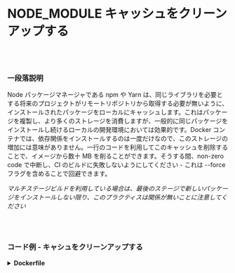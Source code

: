 # NODE_MODULE キャッシュをクリーンアップする

<br/><br/>

### 一段落説明

Node パッケージマネージャである npm や Yarn は、同じライブラリを必要とする将来のプロジェクトがリモートリポジトリから取得する必要が無いように、インストールされたパッケージをローカルにキャッシュします。これはパッケージを複製し、より多くのストレージを消費しますが、一般的に同じパッケージをインストールし続けるローカルの開発環境においては効果的です。Docker コンテナでは、依存関係をインストールするのは一度だけなので、このストレージの増加には意味がありません。一行のコードを利用してこのキャッシュを削除することで、イメージから数十 MB を削ることができます。そうする間、non-zero code で中断し、CI のビルドに失敗しないようにしてください - これは --force フラグを含めることで回避できます。

*マルチステージビルドを利用している場合は、最後のステージで新しいパッケージをインストールしない限り、このプラクティスは関係が無いことに注意してください*

<br/><br/>

### コード例 - キャシュをクリーンアップする

<details>
<summary><strong>Dockerfile</strong></summary>

```dockerfile
FROM node:12-slim AS build

WORKDIR /usr/src/app
COPY package.json package-lock.json ./
RUN npm ci --production && npm cache clean --force

# 残りの部分がここに記述されます
```

</details>
